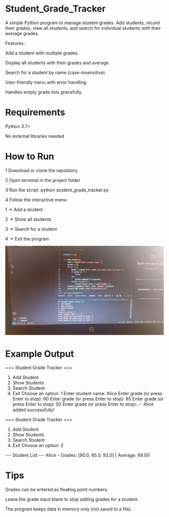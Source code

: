 # Student_Grade_Tracker
A simple Python program to manage student grades. Add students, record their grades, view all students, and search for individual students with their average grades.

Features :

Add a student with multiple grades.

Display all students with their grades and average.

Search for a student by name (case-insensitive).

User-friendly menu with error handling.

Handles empty grade lists gracefully.

# Requirements

Python 3.7+

No external libraries needed

# How to Run
1 Download or clone the repository

2 Open terminal in the project folder

3 Run the script:
python student_grade_tracker.py

4 Follow the interactive menu:

1 → Add a student

2 → Show all students

3 → Search for a student

4 → Exit the program

![Run 1](https://github.com/larabinada752-netizen/Student_Grade_Tracker/blob/855ee11464e83053b3c942feaddbd8aedb0729f1/run_1.png.jpeg?raw=true)

# Example Output
=== Student Grade Tracker ===
1. Add Student
2. Show Students
3. Search Student
4. Exit
Choose an option: 1
Enter student name: Alice
Enter grade (or press Enter to stop): 90
Enter grade (or press Enter to stop): 85
Enter grade (or press Enter to stop): 92
Enter grade (or press Enter to stop): 
✅ Alice added successfully!

=== Student Grade Tracker ===
1. Add Student
2. Show Students
3. Search Student
4. Exit
Choose an option: 2

--- Student List ---
Alice - Grades: [90.0, 85.0, 92.0] | Average: 89.00

# Tips
Grades can be entered as floating point numbers.

Leave the grade input blank to stop adding grades for a student.

The program keeps data in memory only (not saved to a file).
